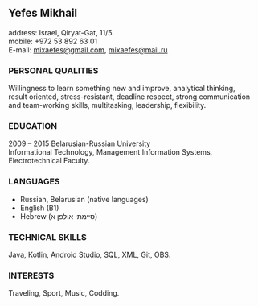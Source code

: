 ## Yefes Mikhail
address: Israel, Qiryat-Gat, 11/5  
mobile: +972 53 892 63 01  
E-mail: mixaefes@gmail.com, mixaefes@mail.ru
### PERSONAL QUALITIES
Willingness to learn something new and improve, analytical thinking,  
result oriented, stress-resistant, deadline respect, strong communication  
and team-working skills, multitasking, leadership, flexibility.
### EDUCATION
2009 – 2015 Belarusian-Russian University  
Informational Technology, Management Information Systems, Electrotechnical Faculty.
### LANGUAGES
* Russian, Belarusian (native languages)  
* English (B1) 
* Hebrew (סיימתי אולפן א)
### TECHNICAL SKILLS   
Java, Kotlin, Android Studio, SQL, XML, Git, OBS.   
### INTERESTS    
Traveling, Sport, Music, Codding.
